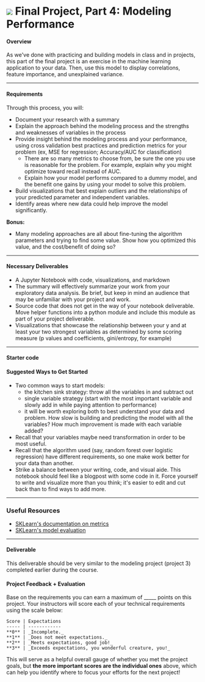 # ![](https://ga-dash.s3.amazonaws.com/production/assets/logo-9f88ae6c9c3871690e33280fcf557f33.png) Final Project, Part 4: Modeling Performance

#### Overview

As we've done with practicing and building models in class and in projects, this part of the final project is an exercise in the machine learning application to your data. Then, use this model to display correlations, feature importance, and unexplained variance.

---

#### Requirements

Through this process, you will:

* Document your research with a summary
* Explain the approach behind the modeling process and the strengths and weaknesses of variables in the process
* Provide insight behind the modeling process and your performance, using cross validation best practices and prediction metrics for your problem (ex, MSE for regression; Accuracy/AUC for classification)
    - There are so many metrics to choose from, be sure the one you use is reasonable for the problem. For example, explain why you might optimize toward recall instead of AUC.
    - Explain how your model performs compared to a dummy model, and the benefit one gains by using your model to solve this problem.
* Build visualizations that best explain outliers and the relationships of your predicted parameter and independent variables.
* Identify areas where new data could help improve the model significantly.

**Bonus:**

- Many modeling approaches are all about fine-tuning the algorithm parameters and trying to find some value. Show how you optimized this value, and the cost/benefit of doing so?

---

#### Necessary Deliverables

* A Jupyter Notebook with code, visualizations, and markdown
* The summary will effectively summarize your work from your exploratory data analysis. Be brief, but keep in mind an audience that may be unfamiliar with your project and work.
* Source code that does not get in the way of your notebook deliverable. Move helper functions into a python module and include this module as part of your project deliverable.
* Visualizations that showcase the relationship between your y and at least your two strongest variables as determined by some scoring measure (p values and coefficients, gini/entropy, for example)

---

#### Starter code

#### Suggested Ways to Get Started

- Two common ways to start models:
    -  the kitchen sink strategy: throw all the variables in and subtract out
    -  single variable strategy (start with the most important variable and slowly add in while paying attention to performance)
    -  it will be worth exploring both to best understand your data and problem. How slow is building and predicting the model with all the variables? How much improvement is made with each variable added?
- Recall that your variables maybe need transformation in order to be most useful.
- Recall that the algorithm used (say, random forest over logistic regression) have different requirements, so one make work better for your data than another.
- Strike a balance between your writing, code, and visual aide. This notebook should feel like a blogpost with some code in it. Force yourself to write and visualize more than you think; it's easier to edit and cut back than to find ways to add more.

---


### Useful Resources

- [SKLearn's documentation on metrics](http://scikit-learn.org/stable/modules/classes.html)
- [SKLearn's model evaluation](http://scikit-learn.org/stable/modules/model_evaluation.html)

---

#### Deliverable

This deliverable should be very similar to the modeling project (project 3) completed earlier during the course.

#### Project Feedback + Evaluation

Base on the requirements you can earn a maximum of _____ points on this project. Your instructors will score each of your technical requirements using the scale below:

    Score | Expectations
    ----- | ------------
    **0** | _Incomplete._
    **1** | _Does not meet expectations._
    **2** | _Meets expectations, good job!_
    **3** | _Exceeds expectations, you wonderful creature, you!_

 This will serve as a helpful overall gauge of whether you met the project goals, but __the more important scores are the individual ones__ above, which can help you identify where to focus your efforts for the next project!
